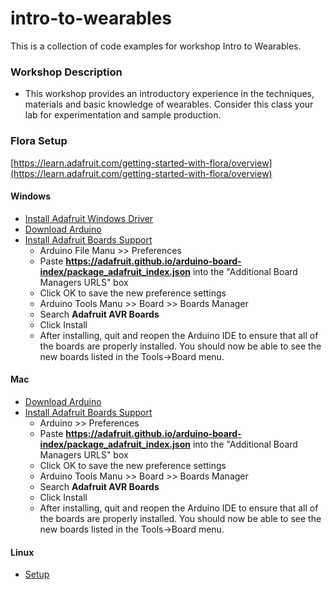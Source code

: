 # intro-to-wearables

This is a collection of code examples for workshop Intro to Wearables.

### Workshop Description
- This workshop provides an introductory experience in the techniques, materials and basic knowledge of wearables. Consider this class your lab for experimentation and sample production.

### Flora Setup
[https://learn.adafruit.com/getting-started-with-flora/overview](https://learn.adafruit.com/getting-started-with-flora/overview)

#### Windows
- [Install Adafruit Windows Driver](https://learn.adafruit.com/getting-started-with-flora/windows-setup)
- [Download Arduino](https://www.arduino.cc/en/Main/Software)
- [Install Adafruit Boards Support](https://learn.adafruit.com/adafruit-arduino-ide-setup/arduino-1-dot-6-x-ide)
	- Arduino File Manu >> Preferences
	- Paste **https://adafruit.github.io/arduino-board-index/package_adafruit_index.json** into the "Additional Board Managers URLS" box
	- Click OK to save the new preference settings
	- Arduino Tools Manu >> Board >> Boards Manager
	- Search **Adafruit AVR Boards**
	- Click Install
	-  After installing, quit and reopen the Arduino IDE to ensure that all of the boards are properly installed. You should now be able to see the new boards listed in the Tools->Board menu.

#### Mac
- [Download Arduino](https://www.arduino.cc/en/Main/Software)
- [Install Adafruit Boards Support](https://learn.adafruit.com/adafruit-arduino-ide-setup/arduino-1-dot-6-x-ide)
	- Arduino >> Preferences
	- Paste **https://adafruit.github.io/arduino-board-index/package_adafruit_index.json** into the "Additional Board Managers URLS" box
	- Click OK to save the new preference settings
	- Arduino Tools Manu >> Board >> Boards Manager
	- Search **Adafruit AVR Boards**
	- Click Install
	-  After installing, quit and reopen the Arduino IDE to ensure that all of the boards are properly installed. You should now be able to see the new boards listed in the Tools->Board menu.

#### Linux
- [Setup](https://learn.adafruit.com/adafruit-arduino-ide-setup/linux-setup)
